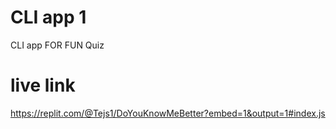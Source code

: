 # CLI app 1
 CLI app FOR FUN Quiz 
 
 # live link 
 https://replit.com/@Tejs1/DoYouKnowMeBetter?embed=1&output=1#index.js
